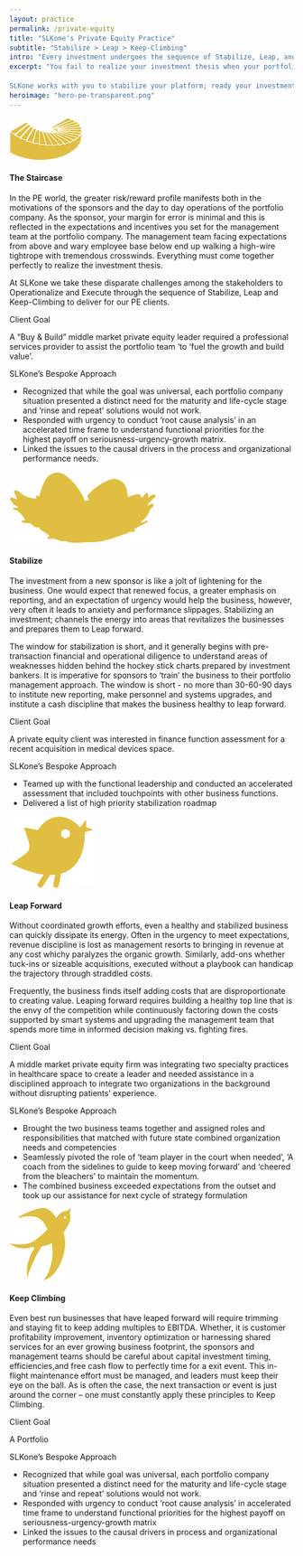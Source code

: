 ```yaml
---
layout: practice
permalink: /private-equity
title: "SLKone's Private Equity Practice"
subtitle: "Stabilize > Leap > Keep-Climbing"
intro: "Every investment undergoes the sequence of Stabilize, Leap, and Keep-Climbing from acquisition to exit. However, rarely does the investment thesis and trajectory of the company map seamlessly and as the PE sponsor, you are responsible for ensuring success at each step of the sequence."
excerpt: "You fail to realize your investment thesis when your portfolio platform investment remains weak for too long. An inadequate finance function masks your operational and systemic shortcomings–causing add-on acquisitions to further destabilize your platform. All of this results in sub-par returns on EBITDA and the exacerbating consequences of long holding periods.         

SLKone works with you to stabilize your platform; ready your investments to leap forward; and build lasting solutions to keep climbing."
heroimage: "hero-pe-transparent.png"
---
```

<div class="practice-section">
	<div class="image"><img src="/images/pe-stairs.svg"></div>
	<div class="practice-details">
		<h4>The Staircase</h4>
		<p>In the PE world, the greater risk/reward profile manifests both in the motivations of the sponsors and the day to day operations of the portfolio company. As the sponsor, your margin for error is minimal and this is reflected in the expectations and incentives you set for the management team at the portfolio company. The management team facing expectations from above and wary employee base below end up walking a high-wire tightrope with tremendous crosswinds. Everything must come together perfectly to realize the investment thesis.</p>
		<p>At SLKone we take these disparate challenges among the stakeholders to Operationalize and Execute through the sequence of Stabilize, Leap and Keep-Climbing to deliver for our PE clients.</p>
	</div>
	<div class="case-study">
		<span class="overline">Client Goal</span>
		<p>A “Buy & Build” middle market private equity leader required a professional services provider to assist the portfolio team ‘to ‘fuel the growth and build value’.</p>
		<span class="overline">SLKone’s Bespoke Approach</span>
		<ul>
			<li>Recognized that while the goal was universal, each portfolio company situation presented a distinct need for the maturity and life-cycle stage and ‘rinse and repeat’ solutions would not work.</li>
			<li>Responded with urgency to conduct ‘root cause analysis’ in an accelerated time frame to understand functional priorities for the highest payoff on seriousness-urgency-growth matrix.</li>
			<li>Linked the issues to the causal drivers in the process and organizational performance needs.</li>
		</ul>
	</div>
</div>
<div class="practice-section">
	<div class="image"><img src="/images/pe-stabilize.svg"></div>
	<div class="practice-details">
		<h4>Stabilize</h4>
		<p>The investment from a new sponsor is like a jolt of lightening for the business. One would expect that renewed focus, a greater emphasis on reporting, and an expectation of urgency would help the business, however, very often it leads to anxiety and performance slippages. Stabilizing an investment; channels the energy into areas that revitalizes the businesses and prepares them to Leap forward.</p>
		<p>The window for stabilization is short, and it generally begins with pre-transaction financial and operational diligence to understand areas of weaknesses hidden behind the hockey stick charts prepared by investment bankers. It is imperative for sponsors to ‘train’ the business to their portfolio management approach. The window is short - no more than 30-60-90 days to  institute new reporting, make personnel and systems upgrades, and institute a cash discipline that makes the business healthy to leap forward.</p>
	</div>
	<div class="case-study">
		<span class="overline">Client Goal</span>
		<p>A private equity client was interested in finance function assessment for a recent acquisition in medical devices space.</p>
		<span class="overline">SLKone’s Bespoke Approach</span>
		<ul>
			<li>Teamed up with the functional leadership and conducted an accelerated assessment that included touchpoints with other business functions.</li>
			<li>Delivered a list of high priority stabilization roadmap</li>
		</ul>
	</div>
</div>
<div class="practice-section">
	<div class="image"><img src="/images/pe-leap.svg"></div>
	<div class="practice-details">
		<h4>Leap Forward</h4>
		<p>Without coordinated growth efforts, even a healthy and stabilized business can quickly dissipate its energy. Often in the urgency to meet expectations, revenue discipline is lost as management resorts to bringing in revenue at any cost whichy paralyzes the organic growth. Similarly, add-ons whether tuck-ins or sizeable acquisitions, executed without a playbook can handicap the trajectory through straddled costs. </p>
		<p>Frequently, the business finds itself adding costs that are disproportionate to creating value. Leaping forward requires building a healthy top line that is the envy of the competition while continuously factoring down the costs supported by smart systems and upgrading the management team that spends more time in informed decision making vs. fighting fires.</p>
	</div>
	<div class="case-study">
		<span class="overline">Client Goal</span>
		<p>A middle market private equity firm was integrating two specialty practices in healthcare space to create a leader and needed assistance in a disciplined approach to integrate two organizations in the background without disrupting patients’ experience. </p>
		<span class="overline">SLKone’s Bespoke Approach</span>
		<ul>
			<li>Brought the two business teams together and assigned roles and responsibilities that matched with future state combined organization needs and competencies</li>
			<li>Seamlessly pivoted the role of ‘team player in the court when needed’, ‘A coach from the sidelines to guide to keep moving forward’ and ‘cheered from the bleachers’ to maintain the momentum.  </li>
			<li>The combined business exceeded expectations from the outset and took up our assistance for next cycle of strategy formulation </li>
		</ul>
	</div>
</div>
<div class="practice-section">
	<div class="image"><img src="/images/pe-climb.svg"></div>
	<div class="practice-details">
		<h4>Keep Climbing</h4>
		<p>Even best run businesses that have leaped forward will require trimming and staying fit to keep adding multiples to EBITDA. Whether, it is customer profitability improvement, inventory optimization or harnessing shared services for an ever growing business footprint, the sponsors and management teams should be careful about capital investment timing, efficiencies,and free cash flow to perfectly time for a exit event. This in-flight maintenance effort must be managed, and leaders must keep their eye on the ball. As is often the case, the next transaction or event is just around the corner – one must constantly apply these principles to Keep Climbing.</p>
	</div>
	<div class="case-study">
		<span class="overline">Client Goal</span>
		<p>A Portfolio</p>
		<span class="overline">SLKone’s Bespoke Approach</span>
		<ul>
			<li>Recognized that while goal was universal, each portfolio company situation presented a distinct need for the maturity and  life-cycle stage and ‘rinse and repeat’ solutions would not work.</li>
			<li>Responded with urgency to conduct ‘root cause analysis’ in accelerated time frame to understand functional priorities for the highest payoff on seriousness-urgency-growth matrix</li>
			<li>Linked the issues to the causal drivers in process and organizational performance needs</li>
		</ul>
	</div>
</div>